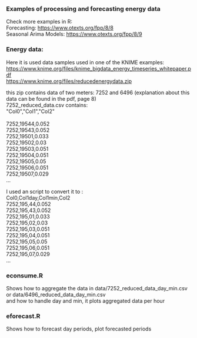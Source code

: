 ### Examples of processing and forecasting energy data 

Check more examples in R: <br>
Forecasting: https://www.otexts.org/fpp/8/8 <br>
Seasonal Arima Models: https://www.otexts.org/fpp/8/9

### Energy data: <br>
Here it is used data samples used in one of the KNIME examples: <br>
https://www.knime.org/files/knime_bigdata_energy_timeseries_whitepaper.pdf <br>
https://www.knime.org/files/reducedenergydata.zip

this zip contains data of two meters: 7252 and 6496 (explanation about this data can be found in the pdf, page 8) <br>
7252_reduced_data.csv contains: <br>
"Col0","Col1","Col2"   <br>   
7252,19544,0.052 <br>
7252,19543,0.052  <br>
7252,19501,0.033  <br>
7252,19502,0.03 <br>
7252,19503,0.051 <br>
7252,19504,0.051 <br>
7252,19505,0.05 <br>
7252,19506,0.051 <br>
7252,19507,0.029 <br>
...  <br>

I used an script to convert it to :  <br>
Col0,Col1day,Col1min,Col2 <br>
7252,195,44,0.052 <br>
7252,195,43,0.052 <br>
7252,195,01,0.033 <br>
7252,195,02,0.03 <br>
7252,195,03,0.051 <br>
7252,195,04,0.051 <br>
7252,195,05,0.05 <br>
7252,195,06,0.051 <br>
7252,195,07,0.029 <br>
...  <br>

### econsume.R <br>
Shows how to aggregate the data in data/7252_reduced_data_day_min.csv or data/6496_reduced_data_day_min.csv <br>
and how to handle day and min, it plots aggregated data per hour

### eforecast.R <br>
Shows how to forecast day periods, plot forecasted periods

